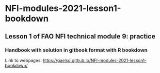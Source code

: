 
# NFI-modules-2021-lesson1-bookdown

## Lesson 1 of FAO NFI technical module 9: practice 

### Handbook with solution in gitbook format with R bookdown 

Link to webpages: https://gaelso.github.io/NFI-modules-2021-lesson1-bookdown/
